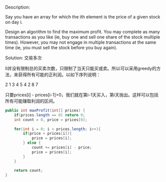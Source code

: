 Description:

Say you have an array for which the ith element is the price of a given stock on day i.

Design an algorithm to find the maximum profit. You may complete as many transactions as you like (ie, buy one and sell one share of the stock multiple times). However, you may not engage in multiple transactions at the same time (ie, you must sell the stock before you buy again).

Solution:
交易多次

II并没有限制总的买卖次数，只限制了当天只能买或卖。所以可以采用greedy的方法，来获得所有可能的正利润。以如下序列说明：

2 1 3 4 5 4 2 8 7

只要prices[i] - prices[i-1]>0，我们就在第i-1天买入，第i天抛出。这样可以包括所有可能赚取利润的区间。

```java
public int maxProfit(int[] prices) {
    if(prices.length == 0) return 0;
    int count = 0, price = prices[0];
    
    for(int i = 0; i < prices.length; i++){
        if(price > prices[i]){
            price = prices[i];
        } else {
            count += prices[i] - price; 
            price = prices[i];
        }
    }
    
    return count;
}
```